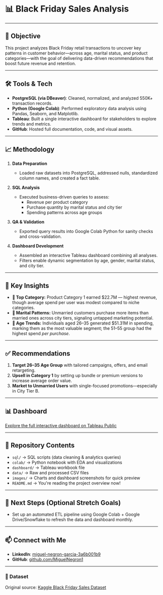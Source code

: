 # 📊 Black Friday Sales Analysis

---

## 🎯 Objective
This project analyzes Black Friday retail transactions to uncover key patterns in customer behavior—across age, marital status, and product categories—with the goal of delivering data-driven recommendations that boost future revenue and retention.

---

## 🛠️ Tools & Tech
- **PostgreSQL (via DBeaver)**: Cleaned, normalized, and analyzed 550K+ transaction records.
- **Python (Google Colab)**: Performed exploratory data analysis using Pandas, Seaborn, and Matplotlib.
- **Tableau**: Built a single interactive dashboard for stakeholders to explore trends and metrics.
- **GitHub**: Hosted full documentation, code, and visual assets.

---

## 📈 Methodology
1. **Data Preparation**  
   - Loaded raw datasets into PostgreSQL, addressed nulls, standardized column names, and created a fact table.

2. **SQL Analysis**  
   - Executed business-driven queries to assess:
     - Revenue per product category
     - Purchase quantity by marital status and city tier
     - Spending patterns across age groups

3. **QA & Validation**  
   - Exported query results into Google Colab Python for sanity checks and cross-validation.

4. **Dashboard Development**  
   - Assembled an interactive Tableau dashboard combining all analyses.
   - Filters enable dynamic segmentation by age, gender, marital status, and city tier.

---

## 🔎 Key Insights
- **👑 Top Category:** Product Category 1 earned $22.7M — highest revenue, though average spend per user was modest compared to niche categories.
- **👫 Marital Patterns:** Unmarried customers purchase more items than married ones across city tiers, signaling untapped marketing potential.
- **🎯 Age Trends:** Individuals aged 26–35 generated $51.31M in spending, marking them as the most valuable segment; the 51–55 group had the highest spend *per purchase*.

---

## ✅ Recommendations
1. **Target 26–35 Age Group** with tailored campaigns, offers, and email retargeting.
2. **Upsell in Category 1** by setting up bundle or premium versions to increase average order value.
3. **Market to Unmarried Users** with single-focused promotions—especially in City Tier B.

---

## 📊 Dashboard
[Explore the full interactive dashboard on Tableau Public]([#insert-your-link-here](https://public.tableau.com/app/profile/miguel.negron/viz/Black__Friday_Sales_Dataset/Dashboard1))

---

## 📂 Repository Contents
- `sql/` → SQL scripts (data cleaning & analytics queries)
- `colab/` → Python notebook with EDA and visualizations
- `dashboard/` → Tableau workbook file
- `data/` → Raw and processed CSV files
- `images/` → Charts and dashboard screenshots for quick preview
- `README.md` → You're reading the project overview now!

---

## 🚀 Next Steps (Optional Stretch Goals)
- Set up an automated ETL pipeline using Google Colab + Google Drive/Snowflake to refresh the data and dashboard monthly.

---

## 📫 Connect with Me
- **LinkedIn**: [miguel-negron-garcia-3a6b001b9](https://www.linkedin.com/in/miguel-negron-garcia-3a6b001b9/)  
- **GitHub**: [github.com/MiguelNegron1](https://github.com/MiguelNegron1)

---

### 📌 Dataset
Original source: [Kaggle Black Friday Sales Dataset]([https://www.kaggle.com/datasets/sdolezel/black-friday](https://www.kaggle.com/datasets/rajeshrampure/black-friday-sale))
